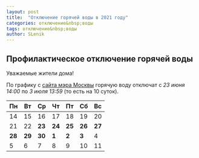 ```yaml
---
layout: post
title:  "Отключение горячей воды в 2021 году"
categories: отключение&nbsp;воды
tags: отключение&nbsp;воды
author: SLenik
---
```


## Профилактическое отключение горячей воды

Уважаемые жители дома!

По графику с [сайта мэра Москвы](https://mos.ru) горячую воду отключат с *23 июня 14:00* по *3 июля 13:59* (то есть на 10 суток).

|  Пн |  Вт |  Ср |  Чт |  Пт |  Сб |  Вс |
| --- | --- | --- | --- | --- | --- | --- |
|  14 |  15 |  16 |  17 |  18 |  19 |  20 |
|  21 |  22 | **23** |  **24** |  **25** |  **26** | **27** |
|  **28** |  **29** |  **30** |   **1** |  **2** | **3** |  4  |
|   5 |   6 |   7 |   8 |   9 |  10 |  11 |